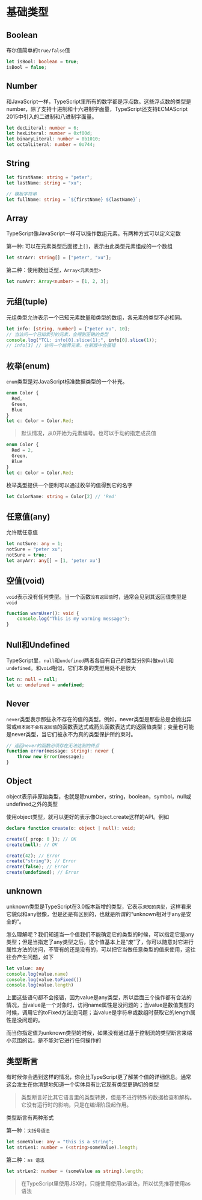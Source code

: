 # 基础类型

## Boolean
布尔值简单的`true/false`值

```typescript
let isBool: boolean = true;
isBool = false;
```

## Number
和JavaScript一样，TypeScript里所有的数字都是浮点数。这些浮点数的类型是number，除了支持十进制和十六进制字面量，TypeScript还支持ECMAScript 2015中引入的二进制和八进制字面量。

```typescript
let decLiteral: number = 6;
let hexLiteral: number = 0xf00d;
let binaryLiteral: number = 0b1010;
let octalLiteral: number = 0o744;
```

## String

```typescript
let firstName: string = "peter";
let lastName: string = "xu";

// 模板字符串
let fullName: string = `${firstName} ${lastName}`;
```

## Array
TypeScript像JavaScript一样可以操作数组元素。有两种方式可以定义定数

第一种: 可以在元素类型后面接上`[]`，表示由此类型元素组成的一个数组

```typescript
let strArr: string[] = ["peter", "xu"];
```

第二种：使用数组泛型，`Array<元素类型>`

```typescript
let numArr: Array<number> = [1, 2, 3];
```

## 元组(tuple)
元组类型允许表示一个已知元素数量和类型的数组，各元素的类型不必相同。

```typescript
let info: [string, number] = ["peter xu", 10];
// 当访问一个已知索引的元素，会得到正确的类型
console.log("TCL: info[0].slice(1);", info[0].slice(1));
// info[3] // 访问一个越界元素，在新版中会报错
```

## 枚举(enum)
`enum`类型是对JavaScript标准数据类型的一个补充。

```typescript
enum Color {
  Red,
  Green,
  Blue
}
let c: Color = Color.Red;
```

> 默认情况，从0开始为元素编号。也可以手动的指定成员值

```typescript
enum Color {
  Red = 2,
  Green,
  Blue
}
let c: Color = Color.Red;
```

枚举类型提供一个便利可以通过枚举的值得到它的名字

```typescript
let ColorName: string = Color[2] // 'Red'
```

## 任意值(any)
允许赋任意值

```typescript
let notSure: any = 1;
notSure = "peter xu";
notSure = true;
let anyArr: any[] = [1, 'peter xu']
```

## 空值(void)
`void`表示没有任何类型。当一个函数`没有返回值`时，通常会见到其返回值类型是`void`

```typescript
function warnUser(): void {
    console.log("This is my warning message");
}
```

## Null和Undefined
TypeScript里，`null`和`undefined`两者各自有自己的类型分别叫做`null`和`undefined`。和`void`相似，它们本身的类型用处不是很大

```typescript
let n: null = null;
let u: undefined = undefined;
```

## Never
`never`类型表示那些永不存在的值的类型。例如，never类型是那些总是会抛出异常或`根本就不会有返回值`的函数表达式或箭头函数表达式的返回值类型；变量也可能是never类型，当它们被永不为真的类型保护所约束时。

```typescript
// 返回never的函数必须存在无法达到的终点
function error(message: string): never {
    throw new Error(message);
}
```

## Object
object表示非原始类型，也就是除number，string，boolean，symbol，null或undefined之外的类型

使用object类型，就可以更好的表示像Object.create这样的API。例如

```typescript
declare function create(o: object | null): void;

create({ prop: 0 }); // OK
create(null); // OK

create(42); // Error
create("string"); // Error
create(false); // Error
create(undefined); // Error
```

## unknown
unknown类型是TypeScript在3.0版本新增的类型，它表示`未知的类型`，这样看来它貌似和any很像，但是还是有区别的，也就是所谓的“unknown相对于any是安全的”。

怎么理解呢？我们知道当一个值我们不能确定它的类型的时候，可以指定它是any类型；但是当指定了any类型之后，这个值基本上是“废”了，你可以随意对它进行属性方法的访问，不管有的还是没有的，可以把它当做任意类型的值来使用，这往往会产生问题，如下

```typescript
let value: any
console.log(value.name)
console.log(value.toFixed())
console.log(value.length)
```

上面这些语句都不会报错，因为value是any类型，所以后面三个操作都有合法的情况，当value是一个对象时，访问name属性是没问题的；当value是数值类型的时候，调用它的toFixed方法没问题；当value是字符串或数组时获取它的length属性是没问题的。

而当你指定值为unknown类型的时候，如果没有通过基于控制流的类型断言来缩小范围的话，是不能对它进行任何操作的

## 类型断言
有时候你会遇到这样的情况，你会比TypeScript更了解某个值的详细信息。通常这会发生在你清楚地知道一个实体具有比它现有类型更确切的类型

> 类型断言好比其它语言里的类型转换，但是不进行特殊的数据检查和解构。它没有运行时的影响，只是在编译阶段起作用。

类型断言有两种形式

第一种：`尖括号语法`

```typescript
let someValue: any = "this is a string";
let strLen1: number = (<string>someValue).length;
```

第二种：`as 语法`

```typescript
let strLen2: number = (someValue as string).length;
```

> 在TypeScript里使用JSX时，只能使用使用as语法，所以优先推荐使用as语法
